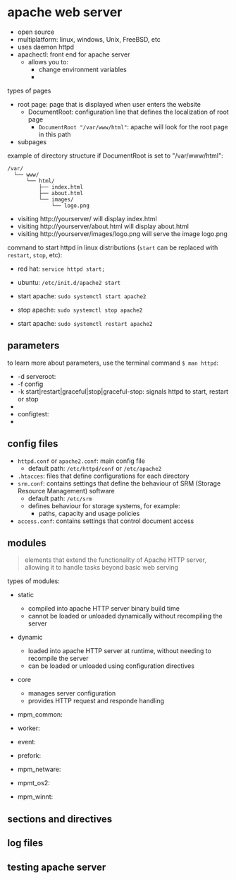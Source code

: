 
# apache web server

- open source
- multiplatform: linux, windows, Unix, FreeBSD, etc
- uses daemon httpd
- apachectl: front end for apache server
  - allows you to:
    - change environment variables
    - 

types of pages
- root page: page that is displayed when user enters the website
  - DocumentRoot: configuration line that defines the localization of root page
    - `DocumentRoot "/var/www/html"`: apache will look for the root page in this path
- subpages

example of directory structure if DocumentRoot is set to "/var/www/html":
```
/var/
  └── www/
      └── html/
          ├── index.html
          ├── about.html
          └── images/
              └── logo.png
```
- visiting http://yourserver/ will display index.html
- visiting http://yourserver/about.html will display about.html
- visiting http://yourserver/images/logo.png will serve the image logo.png


command to start httpd in linux distributions (`start` can be replaced with `restart`, `stop`, etc):
- red hat: `service httpd start;`
- ubuntu: `/etc/init.d/apache2 start`

- start apache: `sudo systemctl start apache2`
- stop apache: `sudo systemctl stop apache2`
- start apache: `sudo systemctl restart apache2`

## parameters

to learn more about parameters, use the terminal command `$ man httpd`:
- -d serveroot: 
- -f config
- -k start|restart|graceful|stop|graceful-stop: signals httpd to start, restart or stop
- 
- configtest:
- 
## config files

- `httpd.conf` or `apache2.conf`: main config file
  - default path: `/etc/httpd/conf` or `/etc/apache2`
- `.htacces`: files that define configurations for each directory
- `srm.conf`: contains settings that define the behaviour of SRM (Storage Resource Management) software
  - default path: `/etc/srm`
  - defines behaviour for storage systems, for example:
    - paths, capacity and usage policies
- `access.conf`: contains settings that control document access

## modules

> elements that extend the functionality of Apache HTTP server, allowing it to handle tasks beyond basic web serving

types of modules:
- static
  - compiled into apache HTTP server binary build time
  - cannot be loaded or unloaded dynamically without recompiling the server
- dynamic
  - loaded into apache HTTP server at runtime, without needing to recompile the server
  - can be loaded or unloaded using configuration directives

- core
  - manages server configuration
  - provides HTTP request and responde handling
- mpm_common: 
- worker: 
- event: 
- prefork: 
- mpm_netware: 
- mpmt_os2: 
- mpm_winnt: 

## sections and directives
## log files
## testing apache server

